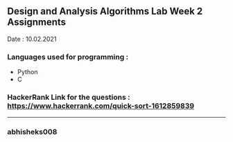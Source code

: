 ## Design and Analysis Algorithms Lab Week 2  Assignments

Date : 10.02.2021

### Languages used for programming :
- Python
- C

### HackerRank Link for the questions : https://www.hackerrank.com/quick-sort-1612859839

********************************************************
### abhisheks008
